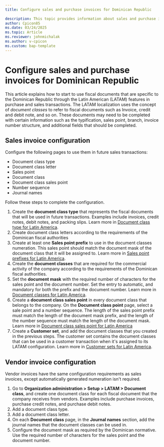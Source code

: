 ```yaml
---
title: Configure sales and purchase invoices for Dominican Republic
 
description: This topic provides information about sales and purchase invoices for Dominican Republic. 
author: Cpicon85
ms.date: 03/24/2025
ms.topic: Article
ms.reviewer: johnmichalak
ms.author: v-cpicon
ms.custom: bap-template
---
```

# Configure sales and purchase invoices for Dominican Republic


This article explains how to start to use fiscal documents that are specific to the Dominican Republic through the Latin American (LATAM) features in purchase and sales transactions. The LATAM localization uses the concept of *document classes* to refer to fiscal documents such as Invoice, credit and debit note, and so on. These documents may need to be completed with certain information such as the typification, sales point, branch, invoice number structure, and additional fields that should be completed.

## Sales invoice configuration

Configure the following pages to use them in future sales transactions:
- Document class type
- Document class letter
- Sales point 
- Document class
- Document class sales point
- Number sequence
- Journal names

Follow these steps to complete the configuration.

1. Create the **document class type** that represents the fiscal documents that will be used in future transactions. Examples include invoices, credit notes, debit notes, and packing slips. Learn more in [Document class type for Latin America](ltm-core-document-class-type).
2. Create document class letters according to the requirements of the Dominican fiscal authorities
3. Create at least one **Sales point prefix** to use in the document classes numeration. This sales point should match the document mask of the document class that it will be assigned to. Learn more in [Sales point prefixes for Latin America](ltm-core-sales-point-prefixes).
4. Create the **document classes** that are required for the commercial activity of the company according to the requirements of the Dominican fiscal authorities.
5. Set the **document mask** with the required number of characters for the sales point and the document number. Set the entry to automatic, and mandatory for both the prefix and the document number. Learn more in [Document classes for Latin America](ltm-core-document-class).
6. Create a **document class sales point** in every document class that belongs to the company. On the **Document class point** page, select a sale point and a number sequence. The length of the sales point prefix must match the length of the document mask prefix, and the length of the number sequence must match the length of the document mask. Learn more in [Document class sales point for Latin America](ltm-core-document-class-sales-point)
7. Create a **Customer set**, and add the document classes that you created in the previous steps. The customer set contains the document classes that can be used in a customer transaction when it's assigned to its LATAM configuration. Learn more in [Customer sets for Latin America](ltm-core-customers-set).

## Vendor invoice configuration

Vendor invoices have the same configuration requirements as sales invoices, except automatically generated numeration isn't required.
1. Go to **Organization administration > Setup > LATAM > Document class**, and create one document class for each fiscal document that the company receives from vendors. Examples include purchase invoices, purchase credit notes, and purchase debit notes.
2. Add a document class type.
3. Add a document class letter.
4. On each **Document class** page, in the **Journal names** section, add the journal names that the document classes can be used in.
5. Configure the document mask as required by the Dominican normative. Use the required number of characters for the sales point and the document number.
